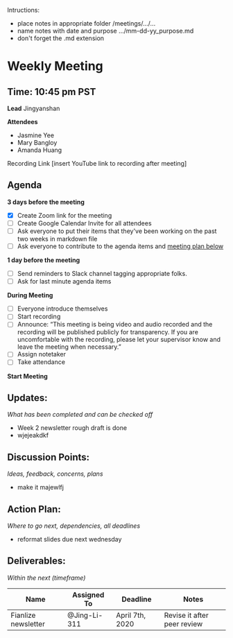 Intructions:
* place notes in appropriate folder /meetings/.../...
* name notes with date and purpose .../mm-dd-yy_purpose.md
* don't forget the .md extension

# Weekly Meeting
## Time: 10:45 pm PST

**Lead**
Jingyanshan

**Attendees**
* Jasmine Yee
* Mary Bangloy
* Amanda Huang


Recording Link
[insert YouTube link to recording after meeting]

## Agenda
**3 days before the meeting**
- [x] Create Zoom link for the meeting
- [ ] Create Google Calendar Invite for all attendees
- [ ] Ask everyone to put their items that they've been working on the past two weeks in markdown file
- [ ] Ask everyone to contribute to the agenda items and [meeting plan below](https://github.com/shreyagupta98/people/blob/master/meeting_template.md#updates)

**1 day before the meeting**
- [ ] Send reminders to Slack channel tagging appropriate folks. 
- [ ] Ask for last minute agenda items

**During Meeting**
- [ ] Everyone introduce themselves
- [ ] Start recording
- [ ] Announce:
“This meeting is being video and audio recorded and the recording will be published publicly for transparency. If you are uncomfortable with the recording, please let your supervisor know and leave the meeting when necessary.”
- [ ] Assign notetaker
- [ ] Take attendance

**Start Meeting**

## Updates:
*What has been completed and can be checked off*

* Week 2 newsletter rough draft is done
* wjejeakdkf

## Discussion Points:
*Ideas, feedback, concerns, plans*
* make it majewlfj


## Action Plan:
*Where to go next, dependencies, all deadlines*
* reformat slides due next wednesday 

## Deliverables:
*Within the next (timeframe)*

Name  | Assigned To | Deadline | Notes
------|-------------|----------|------
Fianlize newsletter | @Jing-Li-311 | April 7th, 2020 | Revise it after peer review

